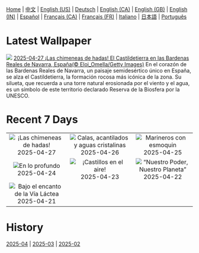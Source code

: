 [Home](../README.md) | [中文](zh-CN.md) | [English (US)](en-US.md) | [Deutsch](de-DE.md) | [English (CA)](en-CA.md) | [English (GB)](en-GB.md) | [English (IN)](en-IN.md) | [Español](es-ES.md) | [Français (CA)](fr-CA.md) | [Français (FR)](fr-FR.md) | [Italiano](it-IT.md) | [日本語](ja-JP.md) | [Português](pt-BR.md)

# Latest Wallpaper
![](https://www.bing.com/th?id=OHR.Castildetierra_ES-ES9629386205_UHD.jpg)
[2025-04-27 ¡Las chimeneas de hadas! El Castildetierra en las Bardenas Reales de Navarra, España(© Eloi_Omella/Getty Images)](https://www.bing.com/th?id=OHR.Castildetierra_ES-ES9629386205_UHD.jpg)
En el corazón de las Bardenas Reales de Navarra, un paisaje semidesértico único en España, se alza el Castildetierra, la formación rocosa más icónica de la zona. Su silueta, que recuerda a una torre natural erosionada por el viento y el agua, es un símbolo de este territorio declarado Reserva de la Biosfera por la UNESCO.

# Recent 7 Days
|  |  |  |
|:---:|:---:|:---:|
| ![](https://www.bing.com/th?id=OHR.Castildetierra_ES-ES9629386205_400x240.jpg "¡Las chimeneas de hadas!") 2025-04-27 | ![](https://www.bing.com/th?id=OHR.BrucePeninsula_ES-ES9582881448_400x240.jpg "Calas, acantilados y aguas cristalinas") 2025-04-26 | ![](https://www.bing.com/th?id=OHR.MagellanicPenguin_ES-ES9545554066_400x240.jpg "Marineros con esmoquin") 2025-04-25 |
| ![](https://www.bing.com/th?id=OHR.KenaiSpires_ES-ES3278232415_400x240.jpg "En lo profundo") 2025-04-24 | ![](https://www.bing.com/th?id=OHR.CastillayLeonDay_ES-ES9340220273_400x240.jpg "¡Castillos en el aire!") 2025-04-23 | ![](https://www.bing.com/th?id=OHR.YellowstoneSpring_ES-ES3218461666_400x240.jpg "“Nuestro Poder, Nuestro Planeta”") 2025-04-22 |
| ![](https://www.bing.com/th?id=OHR.JoshuaStars_ES-ES3139415437_400x240.jpg "Bajo el encanto de la Vía Láctea") 2025-04-21 |  |  |

# History
[2025-04](../archives/wallpaper/es-ES/w_2025_04.md) | [2025-03](../archives/wallpaper/es-ES/w_2025_03.md) | [2025-02](../archives/wallpaper/es-ES/w_2025_02.md)
